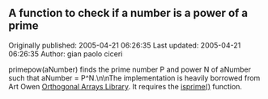 ## A function to check if a number is a power of a prime 
Originally published: 2005-04-21 06:26:35 
Last updated: 2005-04-21 06:26:35 
Author: gian paolo ciceri 
 
primepow(aNumber) finds the prime number P and power N of aNumber such that aNumber = P^N.\n\nThe implementation is heavily borrowed from Art Owen <a href="http://www.csit.fsu.edu/~burkardt/cpp_src/oa/oa.html">Orthogonal Arrays Library</a>. It requires the <a href="http://aspn.activestate.com/ASPN/Cookbook/Python/Recipe/410662">isprime()</a> function.